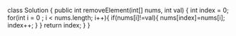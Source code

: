 class Solution {
    public int removeElement(int[] nums, int val) {
        int index = 0;
        for(int i = 0 ; i < nums.length; i++){
            if(nums[i]!=val){
                nums[index]=nums[i];
                index++;
            }
        }
        return index;
    }
}